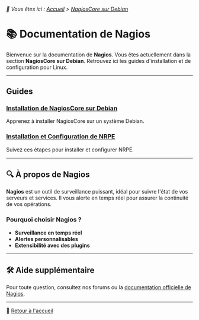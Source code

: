 <link rel="stylesheet" type="text/css" href="/assets/css/dark-theme.css">

###### 📂 Vous êtes ici : [Accueil](../../index.md) > [NagiosCore sur Debian](/nagioscore.md)

# 📚 Documentation de Nagios

Bienvenue sur la documentation de **Nagios**. Vous êtes actuellement dans la section **NagiosCore sur Debian**. Retrouvez ici les guides d'installation et de configuration pour Linux.

---

## Guides

### [Installation de NagiosCore sur Debian](nagioscore.md/installation-nagioscore.md)
Apprenez à installer NagiosCore sur un système Debian.

### [Installation et Configuration de NRPE](nagioscore.md/installation-config-nrpe.md)
Suivez ces étapes pour installer et configurer NRPE.

---

## 🔍 À propos de Nagios

**Nagios** est un outil de surveillance puissant, idéal pour suivre l'état de vos serveurs et services. Il vous alerte en temps réel pour assurer la continuité de vos opérations.

### Pourquoi choisir Nagios ?
- **Surveillance en temps réel**
- **Alertes personnalisables**
- **Extensibilité avec des plugins**

---

## 🛠️ Aide supplémentaire

Pour toute question, consultez nos forums ou la [documentation officielle de Nagios](https://www.nagios.org/documentation/).

---

🔗 [Retour à l'accueil](../../index.md)
